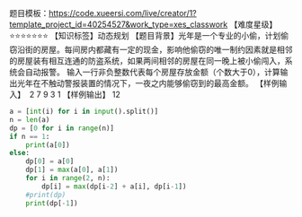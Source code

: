 题目模板：https://code.xueersi.com/live/creator/1?template_project_id=40254527&work_type=xes_classwork 
【难度星级】⭐⭐⭐⭐⭐⭐⭐
【知识标签】动态规划
【题目背景】光年是一个专业的小偷，计划偷窃沿街的房屋。每间房内都藏有一定的现金，影响他偷窃的唯一制约因素就是相邻的房屋装有相互连通的防盗系统，如果两间相邻的房屋在同一晚上被小偷闯入，系统会自动报警。
输入一行非负整数代表每个房屋存放金额（个数大于0），计算输出光年在不触动警报装置的情况下，一夜之内能够偷窃到的最高金额。
【样例输入】 
2 7 9 3 1
【样例输出】
12

```python
a = [int(i) for i in input().split()]
n = len(a)
dp = [0 for i in range(n)]
if n == 1:
    print(a[0])
else:
    dp[0] = a[0]
    dp[1] = max(a[0], a[1])
    for i in range(2, n):
        dp[i] = max(dp[i-2] + a[i], dp[i-1])
    #print(dp)
    print(dp[-1])
```
